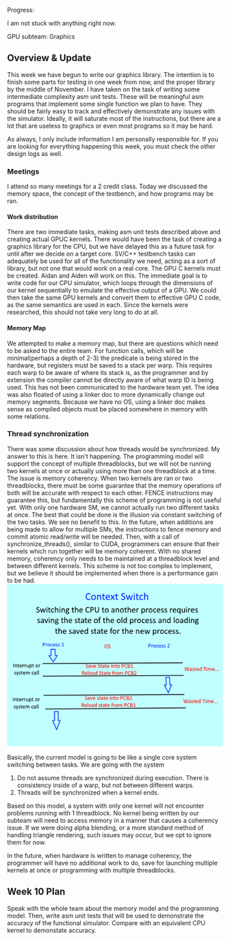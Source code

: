 Progress:

I am not stuck with anything right now.

GPU subteam: Graphics



## Overview & Update

This week we have begun to write our graphics library. The intention is to finish some parts for testing in one week from now, and the proper library by the middle of November. I have taken on the task of writing some intermediate complexity asm unit tests. These will be meaningful asm programs that implement some single function we plan to have. They should be fairly easy to track and effectively demonstrate any issues with the simulator. Ideally, it will saturate most of the instructions, but there are a lot that are useless to graphics or even most programs so it may be hard.

As always, I only include information I am personally responsible for. If you are looking for everything happening this week, you must check the other design logs as well.

### Meetings

I attend so many meetings for a 2 credit class. Today we discussed the memory space, the concept of the testbench, and how programs may be ran.

#### Work distribution

There are two immediate tasks, making asm unit tests described above and creating actual GPUC kernels. There would have been the task of creating a graphics library for the CPU, but we have delayed this as a future task for until after we decide on a target core. SV/C++ testbench tasks can adequately be used for all of the functionality we need, acting as a sort of library, but not one that would work on a real core. The GPU C kernels must be created. Aidan and Aiden will work on this. The immediate goal is to write code for our CPU simulator, which loops through the dimensions of our kernel sequentially to emulate the effective output of a GPU. We could then take the same GPU kernels and convert them to effective GPU C code, as the same semantics are used in each. Since the kernels were researched, this should not take very long to do at all.

#### Memory Map

We attempted to make a memory map, but there are questions which need to be asked to the entire team. For function calls, which will be minimal(perhaps a depth of 2-3) the predicate is being stored in the hardware, but registers must be saved to a stack per warp. This requires each warp to be aware of where its stack is, as the programmer and by extension the compiler cannot be directly aware of what warp ID is being used. This has not been communicated to the hardware team yet. The idea was also floated of using a linker doc to more dynamically change out memory segments. Because we have no OS, using a linker doc makes sense as compiled objects must be placed somewhere in memory with some relations. 

### Thread synchronization

There was some discussion about how threads would be synchronized. My answer to this is here. It isn't happening. The programming model will support the concept of multiple threadblocks, but we will not be running two kernels at once or actually using more than one threadblock at a time. The issue is memory coherency. When two kernels are ran or two threadblocks, there must be some guarantee that the memory operations of both will be accurate with respect to each other. FENCE instructions may guarantee this, but fundamentally this scheme of programming is not useful yet. With only one hardware SM, we cannot actually run two different tasks at once. The best that could be done is the illusion via constant switching of the two tasks. We see no benefit to this. In the future, when additions are being made to allow for multiple SMs, the instructions to fence memory and commit atomic read/write will be needed. Then, with a call of synchronize_threads(), similar to CUDA, programmers can ensure that their kernels which run together will be memory coherent. With no shared memory, coherency only needs to be maintained at a threadblock level and between different kernels. This scheme is not too complex to implement, but we believe it should be implemented when there is a performance gain to be had. 
![CPU Style context switching](image-14.png)

Basically, the current model is going to be like a single core system switching between tasks. We are going with the system
1. Do not assume threads are synchronized during execution. There is consistency inside of a warp, but not between different warps.
2. Threads will be synchronized when a kernel ends.

Based on this model, a system with only one kernel will not encounter problems running with 1 threadblock. No kernel being written by our subteam will need to access memory in a manner that causes a coherency issue. If we were doing alpha blending, or a more standard method of handling triangle rendering, such issues may occur, but we opt to ignore them for now.

In the future, when hardware is written to manage coherency, the programmer will have no additional work to do, save for launching multiple kernels at once or programming with multiple threadblocks.

## Week 10 Plan

Speak with the whole team about the memory model and the programming model. Then, write asm unit tests that will be used to demonstrate the accuracy of the functional simulator. Compare with an equivalent CPU kernel to demonstate accuracy.